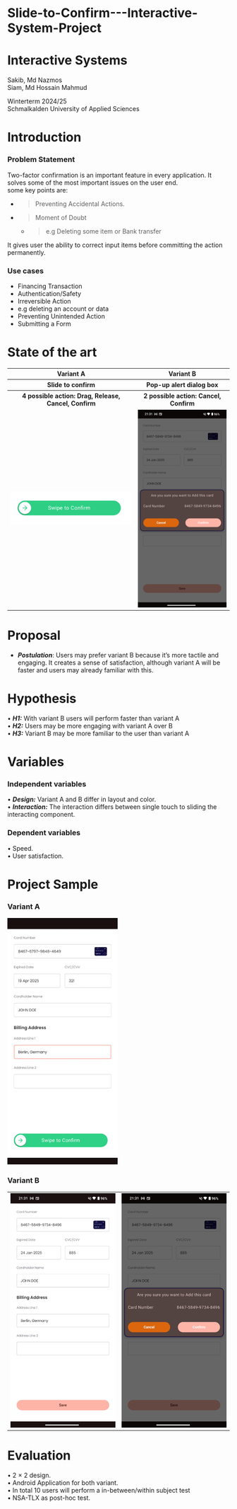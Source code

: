# Slide-to-Confirm---Interactive-System-Project

# Interactive Systems

Sakib, Md Nazmos  
Siam, Md Hossain Mahmud  
  
Winterterm 2024/25  
Schmalkalden University of Applied Sciences  

# Introduction

### Problem Statement
Two-factor confirmation is an important feature in every application. It solves some of the most important issues on the user end.  
some key points are: 
- > Preventing Accidental Actions.  
- > Moment of Doubt
   - > e.g Deleting some item or Bank transfer  

It gives user the ability to correct input items before committing the action permanently.   
### Use cases
- Financing Transaction
- Authentication/Safety
- Irreversible Action
 - e.g deleting an account or data
- Preventing Unintended Action
- Submitting a Form


# State of the art
<table>
  <tr>
    <th>Variant A</th>
    <th>Variant B</th>
  </tr> 
  <tr>
    <th>Slide to confirm</th>
    <th>Pop-up alert dialog box</th>
  </tr> 
  <tr>
    <th>
      4 possible action: Drag, Release, Cancel, Confirm
    </th>
    <th>2 possible action: Cancel, Confirm</th>
  </tr> 
  <tr>
    <td><img src="app/src/main/res/raw/ss_variant_a_2_crop.gif" alt="Image A" style="width:350px; "></td>
    <td><img src="app/src/main/res/raw/ss_variant_b_2.png" alt="Image B" style="width:250px; "></td>
  </tr>
</table>

# Proposal
- ***Postulation***: Users may prefer variant B because it’s more tactile and engaging. It creates a sense of satisfaction, although variant A will be faster and users may already familiar with this.

# Hypothesis
• ***H1:*** With variant B users will perform faster than variant A   
• ***H2:*** Users may be more engaging with variant A over B  
• ***H3:*** Variant B may be more familiar to the user than variant A

# Variables
### Independent variables
• ***Design:*** Variant A and B differ in layout and color.  
• ***Interaction:*** The interaction differs between single touch to sliding the interacting component.  
### Dependent variables 
• Speed.  
• User satisfaction.  

# Project Sample
### Variant A
 <img src="app/src/main/res/raw/ss_variant_a_5_full.gif" style="width:250px;" >   

### Variant B
<table>
<tr>
    <td><img src="app/src/main/res/raw/ss_variant_b_1.png" style="width:250px; "></td>
    <td><img src="app/src/main/res/raw/ss_variant_b_2.png" alt="Image B" style="width:250px; "></td>
</tr>
</table>

# Evaluation
• 2 × 2 design.  
• Android Application for both variant.  
• In total 10 users will perform a in-between/within subject test   
• NSA-TLX as post-hoc test.  



  
